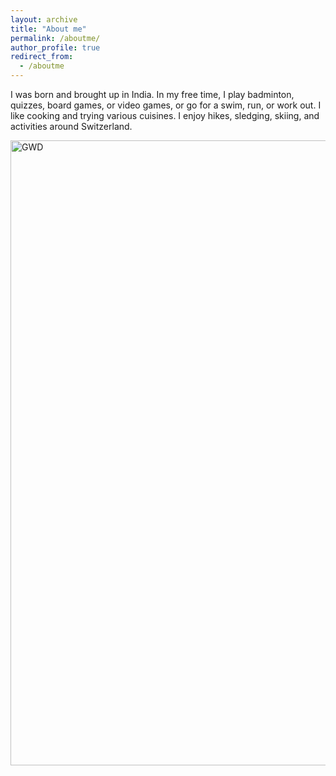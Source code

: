 ```yaml
---
layout: archive
title: "About me"
permalink: /aboutme/
author_profile: true
redirect_from:
  - /aboutme
---
```


I was born and brought up in India. In my free time, I play badminton, quizzes, board games, or video games, or go for a swim, run, or work out. I like cooking and trying various cuisines. I enjoy hikes, sledging, skiing, and activities around Switzerland.

<img class="img-responsive" src="https://muditgarg96.github.io/images/Outdoor.png" title="GWD" width="1000">


